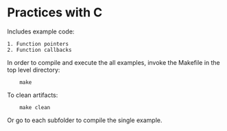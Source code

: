 # Practices with C

Includes example code:

    1. Function pointers
    2. Function callbacks

In order to compile and execute the all examples, invoke the Makefile in the top level directory:

        make

To clean artifacts:

        make clean

Or go to each subfolder to compile the single example.